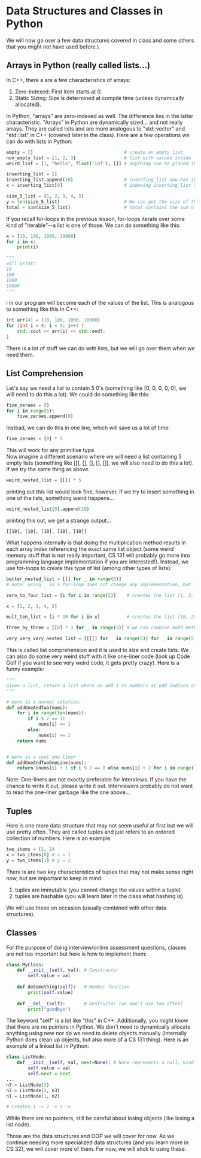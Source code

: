 # Data Structures and Classes in Python
We will now go over a few data structures covered in class and some others that you might not have used before.\

## Arrays in Python (really called lists...)
In C++, there a are a few characteristics of arrays:
1. Zero-indexed: First item starts at 0.
2. Static Sizing: Size is determined at compile time (unless dynamically allocated).

In Python, "arrays" are zero-indexed as well. The difference lies in the latter characteristic. "Arrays" in Python are dynamically sized... and not really arrays. They are called lists and are more analogous to "std::vector" and "std::list" in C++ (covered later in the class). Here are a few operations we can do with lists in Python:

```python
empty = []                                  # create an empty list
non_empty_list = [1, 2, 3]                  # list with values inside
weird_list = [1, "hello", float('inf'), []] # anything can be placed in a list, even more lists! (try not to put objects of different types in the same list, however)

inserting_list = []
inserting_list.append(10)                   # inserting_list now has 10 in it (looks like [10])
x = inserting_list[0]                       # indexing inserting_list at index 0, x is now 10!

size_5_list = [1, 2, 3, 4, 5]
y = len(size_5_list)                        # We can get the size of the list (something you can't really do in C++ arrays)
total = sum(size_5_list)                    # total contains the sum of the list (15)
```

If you recall for-loops in the previous lesson, for-loops iterate over some kind of "iterable"--a list is one of those. We can do something like this:
```python
x = [10, 100, 1000, 10000]
for i in x:
    print(i)

"""
will print:
10
100
1000
10000
"""
```
i in our program will become each of the values of the list. This is analogous to something like this in C++:
```cpp
int arr[4] = {10, 100, 1000, 10000}
for (int i = 0; i < 4; i++) {
    std::cout << arr[i] << std::endl;
}
```

There is a lot of stuff we can do with lists, but we will go over them when we need them.

## List Comprehension
Let's say we need a list to contain 5 0's (something like [0, 0, 0, 0, 0], we will need to do this a lot). We could do something like this:

```python
five_zeroes = []
for i in range(5):
    five_zeroes.append(0)
```

Instead, we can do this in one line, which will save us a lot of time:

```python
five_zeroes = [0] * 5
```

This will work for any primitive type.\
Now imagine a different scenario where we will need a list containing 5 empty lists (something like [[], [], [], [], []], we will also need to do this a lot). If we try the same thing as above.

```python
weird_nested_list = [[]] * 5
```

printing out this list would look fine, however, if we try to insert something in one of the lists, something weird happens...

```python
weird_nested_list[0].append(10)
```

printing this out, we get a strange output...

```
[[10], [10], [10], [10], [10]]
```

What happens internally is that doing the multiplication method results in each array index referencing the exact same list object (some weird memory stuff that is not really important, CS 131 will probably go more into programming language implementation if you are interested!). Instead, we use for-loops to create this type of list (among other types of lists):

```python
better_nested_list = [[] for _ in range(5)]
# note: using _ in a for-loop does not change any implementation, but it is a common practice if we just want to loop something and not care about the actual values 0-4

zero_to_four_list = [i for i in range(5)]    # creates the list [1, 2, 3, 4]

x = [1, 2, 3, 4, 5]

mult_ten_list = [i * 10 for i in x]          # creates the list [10, 20, 30, 40, 50]

three_by_three = [[0] * 3 for _ in range(3)] # we can combine both methods to create a 3x3 matrix of zeroes (very useful)

very_very_very_nested_list = [[[[] for _ in range(5)] for _ in range(5)] for _ in zero_to_five_listrange(5)] # creates a 3D list (very unlikely to actually use something like this)
```

This is called list comprehension and it is used to size and create lists. We can also do some very weird stuff with it like one-liner code (look up Code Golf if you want to see very weird code, it gets pretty crazy). Here is a funny example:

```python
"""
Given a list, return a list where we add 1 to numbers at odd indices and 2 to numbers at even indices.
"""

# Here is a normal solution:
def addOneAndTwo(nums):
    for i in range(len(nums)):
        if i % 2 == 1:
            nums[i] += 1
        else:
            nums[i] += 2
    return nums


# Here is a cool one-liner
def addOneAndTwoOneLine(nums):
    return [nums[i] + 1 if i % 2 == 0 else nums[i] + 2 for i in range(len(nums))]
```

Note: One-liners are not exactly preferable for interviews. If you have the chance to write it out, please write it out. Interviewers probably do not want to read the one-liner garbage like the one above...

## Tuples
Here is one more data structure that may not seem useful at first but we will use pretty often. They are called tuples and just refers to an ordered collection of numbers. Here is an example:

```python
two_items = (1, 2)
x = two_items[0] # x = 1
y = two_items[1] # y = 2
```

There is are two key characteristics of tuples that may not make sense right now, but are important to keep in mind:
1. tuples are immutable (you cannot change the values within a tuple)
2. tuples are hashable (you will learn later in the class what hashing is)

We will use these on occasion (usually combined with other data structures).

## Classes
For the purpose of doing interview/online assessment questions, classes are not too important but here is how to implement them:

```python
class MyClass:
    def __init__(self, val): # Constructor
        self.value = val
    
    def doSomething(self):   # Member function
        print(self.value)
    
    def __del__(self):       # Destructor (we don't use too often)
        print("goodbye")
```

The keyword "self" is a lot like "this" in C++. Additionally, you might know that there are no pointers in Python. We don't need to dynamically allocate anything using new nor do we need to delete objects manually (internally Python does clean up objects, but also more of a CS 131 thing). Here is an example of a linked list in Python:

```python
class ListNode:
    def __init__(self, val, next=None): # None represents a null, kind of like nullptr
        self.value = val
        self.next = next
...
n3 = ListNode(3)
n2 = ListNode(2, n3)
n1 = ListNode(1, n2)        

# Creates 1 -> 2 -> 3 ->
```

While there are no pointers, still be careful about losing objects (like losing a list node).

Those are the data structures and OOP we will cover for now. As we continue needing more specialized data structures (and you learn more in CS 32), we will cover more of them. For now, we will stick to using these.





